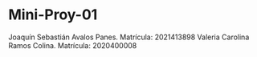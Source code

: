 # Mini-Proy-01

Joaquín Sebastián Avalos Panes. Matrícula: 2021413898
Valeria Carolina Ramos Colina. Matrícula: 2020400008

